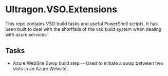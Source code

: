 # Ultragon.VSO.Extensions

This repo contains VSO build tasks and useful PowerShell scripts. It has been built to deal with the shortfalls of the vso build system when dealing with azure services

## Tasks ##

- Azure WebSite Swap build step
-- Used to initiate a swap between two slots in an Azure Website.
